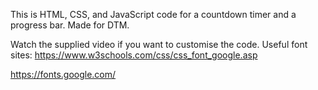 This is HTML, CSS, and JavaScript code for a countdown timer and a progress bar. Made for DTM.

Watch the supplied video if you want to customise the code.
Useful font sites:
https://www.w3schools.com/css/css_font_google.asp

https://fonts.google.com/
